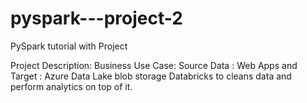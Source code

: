 # pyspark---project-2

PySpark tutorial with Project

Project Description:
  Business Use Case: 
    Source Data : Web Apps and 
    Target : Azure Data Lake blob storage
    Databricks to cleans data and perform analytics on top of it.
    
